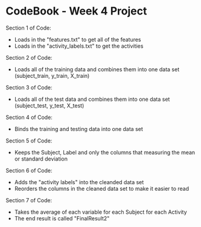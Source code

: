 CodeBook - Week 4 Project
==================================================================

Section 1 of Code: 
- Loads in the "features.txt" to get all of the features
- Loads in the "activity_labels.txt" to get the activities

Section 2 of Code:
- Loads all of the training data and combines them into one data set (subject_train, y_train, X_train)

Section 3 of Code:
- Loads all of the test data and combines them into one data set (subject_test, y_test, X_test)

Section 4 of Code:
- Binds the training and testing data into one data set

Section 5 of Code:
- Keeps the Subject, Label and only the columns that measuring the mean or standard deviation

Section 6 of Code:
- Adds the "activity labels" into the cleanded data set
- Reorders the columns in the cleaned data set to make it easier to read

Section 7 of Code:
- Takes the average of each variable for each Subject for each Activity
- The end result is called "FinalResult2"